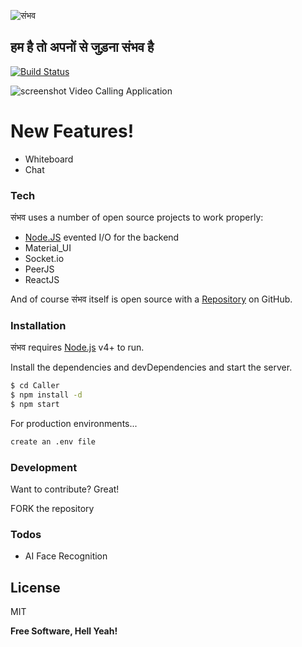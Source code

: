 ![संभव](https://fontmeme.com/permalink/210105/969ea6d61fc59fdf9fa681c5f4f56a23.png)


## हम है तो अपनों से जुड़ना संभव है


[![Build Status](https://travis-ci.org/joemccann/dillinger.svg?branch=master)](https://murmuring-mesa-21077.herokuapp.com/)

![screenshot](https://i.ibb.co/SNPMXh1/Screenshot-2021-01-06-200620.jpg)
Video Calling Application

# New Features!

  - Whiteboard
  - Chat

### Tech

संभव uses a number of open source projects to work properly:

* [Node.JS]  evented I/O for the backend
* Material_UI
* Socket.io
* PeerJS
* ReactJS

And of course संभव itself is open source with a [Repository] on GitHub.

### Installation

संभव  requires [Node.js](https://nodejs.org/) v4+ to run.

Install the dependencies and devDependencies and start the server.

```sh
$ cd Caller
$ npm install -d
$ npm start
```

For production environments...

```sh
create an .env file
```
### Development

Want to contribute? Great!

FORK the repository 

### Todos

 - AI Face Recognition

License
----

MIT

**Free Software, Hell Yeah!**

[//]: # (These are reference links used in the body of this note and get stripped out when the markdown processor does its job. There is no need to format nicely because it shouldn't be seen. Thanks SO - http://stackoverflow.com/questions/4823468/store-comments-in-markdown-syntax)

   [node.js]: <http://nodejs.org>
   [express]: <http://expressjs.com>
   [Repository]:<https://github.com/fantasy-08/CPLOVE>
